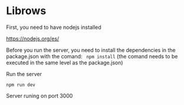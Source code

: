 # Librows
First, you need to have nodejs installed

https://nodejs.org/es/

Before you run the server, you need to install the dependencies in the package.json with the comand: ``` npm install``` (the comand needs to be executed in the same level as the package.json)

Run the server 
```
npm run dev
```
Server runing on port 3000
